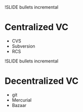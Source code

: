 !SLIDE bullets incremental
# Centralized VC #
* CVS
* Subversion
* RCS

!SLIDE bullets incremental
# Decentralized VC #
* git
* Mercurial
* Bazaar
